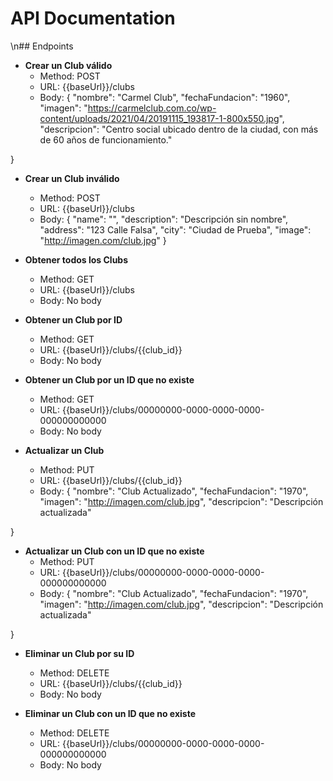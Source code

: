 # API Documentation
\n## Endpoints
- **Crear un Club válido**
  - Method: POST
  - URL: {{baseUrl}}/clubs
  - Body: {
    "nombre": "Carmel Club",
    "fechaFundacion": "1960",
    "imagen": "https://carmelclub.com.co/wp-content/uploads/2021/04/20191115_193817-1-800x550.jpg",
    "descripcion": "Centro social ubicado dentro de la ciudad, con más de 60 años de funcionamiento."

}

- **Crear un Club inválido**
  - Method: POST
  - URL: {{baseUrl}}/clubs
  - Body: {
  "name": "",
  "description": "Descripción sin nombre",
  "address": "123 Calle Falsa",
  "city": "Ciudad de Prueba",
  "image": "http://imagen.com/club.jpg"
}

- **Obtener todos los Clubs**
  - Method: GET
  - URL: {{baseUrl}}/clubs
  - Body: No body

- **Obtener un Club por ID**
  - Method: GET
  - URL: {{baseUrl}}/clubs/{{club_id}}
  - Body: No body

- **Obtener un Club por un ID que no existe**
  - Method: GET
  - URL: {{baseUrl}}/clubs/00000000-0000-0000-0000-000000000000
  - Body: No body

- **Actualizar un Club**
  - Method: PUT
  - URL: {{baseUrl}}/clubs/{{club_id}}
  - Body: {
  "nombre": "Club Actualizado",
  "fechaFundacion": "1970",
  "imagen": "http://imagen.com/club.jpg",
  "descripcion": "Descripción actualizada"

}

- **Actualizar un Club con un ID que no existe**
  - Method: PUT
  - URL: {{baseUrl}}/clubs/00000000-0000-0000-0000-000000000000
  - Body: {
  "nombre": "Club Actualizado",
  "fechaFundacion": "1970",
  "imagen": "http://imagen.com/club.jpg",
  "descripcion": "Descripción actualizada"

}

- **Eliminar un Club por su ID**
  - Method: DELETE
  - URL: {{baseUrl}}/clubs/{{club_id}}
  - Body: No body

- **Eliminar un Club con un ID que no existe**
  - Method: DELETE
  - URL: {{baseUrl}}/clubs/00000000-0000-0000-0000-000000000000
  - Body: No body

